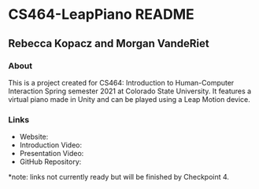 # CS464-LeapPiano README

## Rebecca Kopacz and Morgan VandeRiet

### About
This is a project created for CS464: Introduction to Human-Computer Interaction Spring semester 2021 at Colorado State University. It features a virtual piano made in Unity and can be played using a Leap Motion device.

### Links
* Website:
* Introduction Video:
* Presentation Video:
* GitHub Repository:

\*note: links not currently ready but will be finished by Checkpoint 4.
